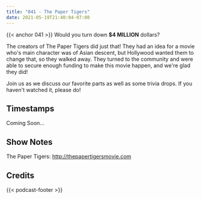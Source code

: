```yaml
---
title: "041 - The Paper Tigers"
date: 2021-05-19T21:40:04-07:00
---
```

{{< anchor 041 >}}
Would you turn down **$4 MILLION** dollars?
<!--more-->
The creators of The Paper Tigers did just that! They had an idea for a movie who's main character was of Asian descent, but Hollywood wanted them to change that, so they walked away. They turned to the community and were able to secure enough funding to make this movie happen, and we're glad they did!

Join us as we discuss our favorite parts as well as some trivia drops. If you haven't watched it, please do!

## Timestamps
Coming Soon...

## Show Notes
The Paper Tigers: http://thepapertigersmovie.com

## Credits
{{< podcast-footer >}}
